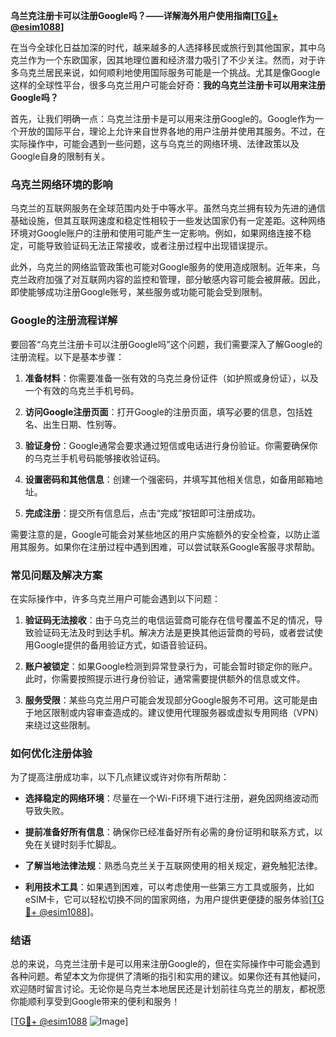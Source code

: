 **乌兰克注册卡可以注册Google吗？——详解海外用户使用指南[[TG💪+ @esim1088](https://t.me/s/esim1088)]**

在当今全球化日益加深的时代，越来越多的人选择移民或旅行到其他国家，其中乌克兰作为一个东欧国家，因其地理位置和经济潜力吸引了不少关注。然而，对于许多乌克兰居民来说，如何顺利地使用国际服务可能是一个挑战。尤其是像Google这样的全球性平台，很多乌克兰用户可能会好奇：**我的乌克兰注册卡可以用来注册Google吗？**

首先，让我们明确一点：乌克兰注册卡是可以用来注册Google的。Google作为一个开放的国际平台，理论上允许来自世界各地的用户注册并使用其服务。不过，在实际操作中，可能会遇到一些问题，这与乌克兰的网络环境、法律政策以及Google自身的限制有关。

### 乌克兰网络环境的影响

乌克兰的互联网服务在全球范围内处于中等水平。虽然乌克兰拥有较为先进的通信基础设施，但其互联网速度和稳定性相较于一些发达国家仍有一定差距。这种网络环境对Google账户的注册和使用可能产生一定影响。例如，如果网络连接不稳定，可能导致验证码无法正常接收，或者注册过程中出现错误提示。

此外，乌克兰的网络监管政策也可能对Google服务的使用造成限制。近年来，乌克兰政府加强了对互联网内容的监控和管理，部分敏感内容可能会被屏蔽。因此，即使能够成功注册Google账号，某些服务或功能可能会受到限制。

### Google的注册流程详解

要回答“乌克兰注册卡可以注册Google吗”这个问题，我们需要深入了解Google的注册流程。以下是基本步骤：

1. **准备材料**：你需要准备一张有效的乌克兰身份证件（如护照或身份证），以及一个有效的乌克兰手机号码。
   
2. **访问Google注册页面**：打开Google的注册页面，填写必要的信息，包括姓名、出生日期、性别等。

3. **验证身份**：Google通常会要求通过短信或电话进行身份验证。你需要确保你的乌克兰手机号码能够接收验证码。

4. **设置密码和其他信息**：创建一个强密码，并填写其他相关信息，如备用邮箱地址。

5. **完成注册**：提交所有信息后，点击“完成”按钮即可注册成功。

需要注意的是，Google可能会对某些地区的用户实施额外的安全检查，以防止滥用其服务。如果你在注册过程中遇到困难，可以尝试联系Google客服寻求帮助。

### 常见问题及解决方案

在实际操作中，许多乌克兰用户可能会遇到以下问题：

1. **验证码无法接收**：由于乌克兰的电信运营商可能存在信号覆盖不足的情况，导致验证码无法及时到达手机。解决方法是更换其他运营商的号码，或者尝试使用Google提供的备用验证方式，如语音验证码。

2. **账户被锁定**：如果Google检测到异常登录行为，可能会暂时锁定你的账户。此时，你需要按照提示进行身份验证，通常需要提供额外的信息或文件。

3. **服务受限**：某些乌克兰用户可能会发现部分Google服务不可用。这可能是由于地区限制或内容审查造成的。建议使用代理服务器或虚拟专用网络（VPN）来绕过这些限制。

### 如何优化注册体验

为了提高注册成功率，以下几点建议或许对你有所帮助：

- **选择稳定的网络环境**：尽量在一个Wi-Fi环境下进行注册，避免因网络波动而导致失败。
  
- **提前准备好所有信息**：确保你已经准备好所有必需的身份证明和联系方式，以免在关键时刻手忙脚乱。

- **了解当地法律法规**：熟悉乌克兰关于互联网使用的相关规定，避免触犯法律。

- **利用技术工具**：如果遇到困难，可以考虑使用一些第三方工具或服务，比如eSIM卡，它可以轻松切换不同的国家网络，为用户提供更便捷的服务体验[[TG💪+ @esim1088](https://t.me/s/esim1088)]。

### 结语

总的来说，乌克兰注册卡是可以用来注册Google的，但在实际操作中可能会遇到各种问题。希望本文为你提供了清晰的指引和实用的建议。如果你还有其他疑问，欢迎随时留言讨论。无论你是乌克兰本地居民还是计划前往乌克兰的朋友，都祝愿你能顺利享受到Google带来的便利和服务！

[[TG💪+ @esim1088](https://t.me/s/esim1088) ![Image](https://i.postimg.cc/4NQfJmqS/Snipaste-2025-05-13-00-14-12.png)]
